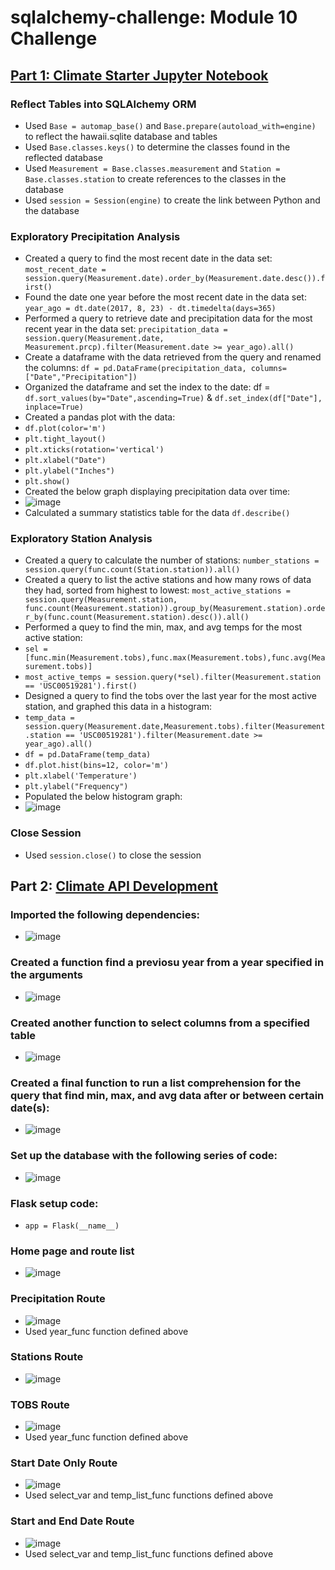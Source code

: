 # sqlalchemy-challenge: Module 10 Challenge
## [Part 1: Climate Starter Jupyter Notebook](https://github.com/lvit001/sqlalchemy-challenge/blob/main/SurfsUp/climate_starter.ipynb)
### Reflect Tables into SQLAlchemy ORM
- Used `Base = automap_base()` and `Base.prepare(autoload_with=engine)` to reflect the hawaii.sqlite database and tables
- Used `Base.classes.keys()` to determine the classes found in the reflected database
- Used `Measurement = Base.classes.measurement` and `Station = Base.classes.station` to create references to the classes in the database
- Used `session = Session(engine)` to create the link between Python and the database
### Exploratory Precipitation Analysis
- Created a query to find the most recent date in the data set: `most_recent_date = session.query(Measurement.date).order_by(Measurement.date.desc()).first()`
- Found the date one year before the most recent date in the data set: `year_ago = dt.date(2017, 8, 23) - dt.timedelta(days=365)`
- Performed a query to retrieve date and precipitation data for the most recent year in the data set: `precipitation_data = session.query(Measurement.date, Measurement.prcp).filter(Measurement.date >= year_ago).all()`
- Create a dataframe with the data retrieved from the query and renamed the columns: `df = pd.DataFrame(precipitation_data, columns=["Date","Precipitation"])`
- Organized the dataframe and set the index to the date: df = `df.sort_values(by="Date",ascending=True)` & `df.set_index(df["Date"], inplace=True)`
- Created a pandas plot with the data:
- `df.plot(color='m')`
- `plt.tight_layout()`
- `plt.xticks(rotation='vertical')`
- `plt.xlabel("Date")`
- `plt.ylabel("Inches")`
- `plt.show()`
- Created the below graph displaying precipitation data over time:
- ![image](https://github.com/lvit001/sqlalchemy-challenge/assets/140283164/fb19015b-e883-4202-b550-6c4853692b70)
- Calculated a summary statistics table for the data `df.describe()`
### Exploratory Station Analysis
- Created a query to calculate the number of stations: `number_stations = session.query(func.count(Station.station)).all()`
- Created a query to list the active stations and how many rows of data they had, sorted from highest to lowest: `most_active_stations = session.query(Measurement.station, func.count(Measurement.station)).group_by(Measurement.station).order_by(func.count(Measurement.station).desc()).all()`
- Performed a quey to find the min, max, and avg temps for the most active station:
- `sel = [func.min(Measurement.tobs),func.max(Measurement.tobs),func.avg(Measurement.tobs)]`
- `most_active_temps = session.query(*sel).filter(Measurement.station == 'USC00519281').first()`
- Designed a query to find the tobs over the last year for the most active station, and graphed this data in a histogram:
- `temp_data = session.query(Measurement.date,Measurement.tobs).filter(Measurement.station == 'USC00519281').filter(Measurement.date >= year_ago).all()`
- `df = pd.DataFrame(temp_data)`
- `df.plot.hist(bins=12, color='m')`
- `plt.xlabel('Temperature')`
- `plt.ylabel("Frequency")`
- Populated the below histogram graph:
- ![image](https://github.com/lvit001/sqlalchemy-challenge/assets/140283164/1dc2a296-945b-4a43-be43-05a5ff42e020)
### Close Session
- Used `session.close()` to close the session
## Part 2: [Climate API Development](https://github.com/lvit001/sqlalchemy-challenge/blob/main/SurfsUp/app.py)
### Imported the following dependencies:
- ![image](https://github.com/lvit001/sqlalchemy-challenge/assets/140283164/3de29094-d31c-460e-b41a-6c38a10e7d0b)
### Created a function find a previosu year from a year specified in the arguments
- ![image](https://github.com/lvit001/sqlalchemy-challenge/assets/140283164/e1a70a69-d25b-40cc-b094-c64504f08b66)
### Created another function to select columns from a specified table
- ![image](https://github.com/lvit001/sqlalchemy-challenge/assets/140283164/a334f4ad-d330-45b0-a0bf-b2fc22f9ba98)
### Created a final function to run a list comprehension for the query that find min, max, and avg data after or between certain date(s):
- ![image](https://github.com/lvit001/sqlalchemy-challenge/assets/140283164/80165df9-6b11-44ad-b425-33d95457d8b6)
### Set up the database with the following series of code:
- ![image](https://github.com/lvit001/sqlalchemy-challenge/assets/140283164/82826741-4491-4fc6-96cd-15ba68b225b2)
### Flask setup code: 
- `app = Flask(__name__)`
### Home page and route list
- ![image](https://github.com/lvit001/sqlalchemy-challenge/assets/140283164/088a1fce-51a0-4417-b463-9fa2a379e5f2)
### Precipitation Route
- ![image](https://github.com/lvit001/sqlalchemy-challenge/assets/140283164/79e7ee12-68ee-46d0-9a4c-b24e3419e3f6)
- Used year_func function defined above
### Stations Route
- ![image](https://github.com/lvit001/sqlalchemy-challenge/assets/140283164/ae1c6ff1-7592-490a-9bd9-1e775c80c343)
### TOBS Route
- ![image](https://github.com/lvit001/sqlalchemy-challenge/assets/140283164/97a6304a-8d22-4383-a49c-3c3a46608a88)
- Used year_func function defined above
### Start Date Only Route
- ![image](https://github.com/lvit001/sqlalchemy-challenge/assets/140283164/72aeb5d3-7ee0-47e3-8695-05689ec572aa)
- Used select_var and temp_list_func functions defined above
### Start and End Date Route
- ![image](https://github.com/lvit001/sqlalchemy-challenge/assets/140283164/c356b101-0bac-45f9-9fc4-050c526c1f0d)
- Used select_var and temp_list_func functions defined above
